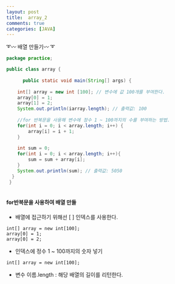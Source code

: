 ```yaml
---
layout: post
title:  array_2
comments: true
categories: [JAVA]
---
```


➰〰 배열 만들기〰 ➰

```java
package practice;

public class array {
	
	  public static void main(String[] args) {
    
    int[] array = new int [100]; // 변수에 값 100개를 부여한다.
    array[0] = 1;
    array[1] = 2;
    System.out.println(iarray.length); // 출력값: 100
    
    //for 반복문을 사용해 변수에 정수 1 ~ 100까지의 수를 부여하는 방법.
    for(int i = 0; i < array.length; i++) {
        array[i] = i + 1;
    }
    
    int sum = 0;
    for(int i = 0; i < array.length; i++){
        sum = sum + array[i];
    }
    System.out.println(sum); // 출력값: 5050
  }
 }
   
```

#### for반복문을 사용하여 배열 만들
* 배열에 접근하기 위해선 [ ] 인덱스를 사용한다.
```
int[] array = new int[100];
array[0] = 1;
array[0] = 2;
```


* 인덱스에 정수 1 ~ 100까지의 숫자 넣기
```
int[] array = new int[100];
```

* 변수 이름.length : 해당 배열의 길이를 리턴한다.




